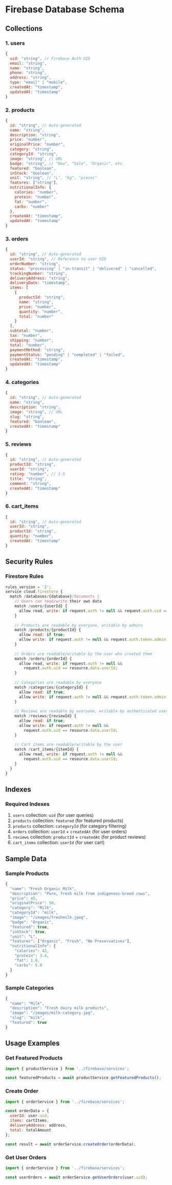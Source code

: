 # Firebase Database Schema

## Collections

### 1. users
```javascript
{
  uid: "string", // Firebase Auth UID
  email: "string",
  name: "string",
  phone: "string",
  address: "string",
  type: "email" | "mobile",
  createdAt: "timestamp",
  updatedAt: "timestamp"
}
```

### 2. products
```javascript
{
  id: "string", // Auto-generated
  name: "string",
  description: "string",
  price: "number",
  originalPrice: "number",
  category: "string",
  categoryId: "string",
  image: "string", // URL
  badge: "string", // "New", "Sale", "Organic", etc.
  featured: "boolean",
  inStock: "boolean",
  unit: "string", // "L", "kg", "pieces"
  features: ["string"],
  nutritionalInfo: {
    calories: "number",
    protein: "number",
    fat: "number",
    carbs: "number"
  },
  createdAt: "timestamp",
  updatedAt: "timestamp"
}
```

### 3. orders
```javascript
{
  id: "string", // Auto-generated
  userId: "string", // Reference to user UID
  orderNumber: "string",
  status: "processing" | "in-transit" | "delivered" | "cancelled",
  trackingNumber: "string",
  deliveryAddress: "string",
  deliveryDate: "timestamp",
  items: [
    {
      productId: "string",
      name: "string",
      price: "number",
      quantity: "number",
      total: "number"
    }
  ],
  subtotal: "number",
  tax: "number",
  shipping: "number",
  total: "number",
  paymentMethod: "string",
  paymentStatus: "pending" | "completed" | "failed",
  createdAt: "timestamp",
  updatedAt: "timestamp"
}
```

### 4. categories
```javascript
{
  id: "string", // Auto-generated
  name: "string",
  description: "string",
  image: "string", // URL
  slug: "string",
  featured: "boolean",
  createdAt: "timestamp"
}
```

### 5. reviews
```javascript
{
  id: "string", // Auto-generated
  productId: "string",
  userId: "string",
  rating: "number", // 1-5
  title: "string",
  comment: "string",
  createdAt: "timestamp"
}
```

### 6. cart_items
```javascript
{
  id: "string", // Auto-generated
  userId: "string",
  productId: "string",
  quantity: "number",
  createdAt: "timestamp"
}
```

## Security Rules

### Firestore Rules
```javascript
rules_version = '2';
service cloud.firestore {
  match /databases/{database}/documents {
    // Users can read/write their own data
    match /users/{userId} {
      allow read, write: if request.auth != null && request.auth.uid == userId;
    }
    
    // Products are readable by everyone, writable by admins
    match /products/{productId} {
      allow read: if true;
      allow write: if request.auth != null && request.auth.token.admin == true;
    }
    
    // Orders are readable/writable by the user who created them
    match /orders/{orderId} {
      allow read, write: if request.auth != null && 
        request.auth.uid == resource.data.userId;
    }
    
    // Categories are readable by everyone
    match /categories/{categoryId} {
      allow read: if true;
      allow write: if request.auth != null && request.auth.token.admin == true;
    }
    
    // Reviews are readable by everyone, writable by authenticated users
    match /reviews/{reviewId} {
      allow read: if true;
      allow write: if request.auth != null && 
        request.auth.uid == resource.data.userId;
    }
    
    // Cart items are readable/writable by the user
    match /cart_items/{itemId} {
      allow read, write: if request.auth != null && 
        request.auth.uid == resource.data.userId;
    }
  }
}
```

## Indexes

### Required Indexes
1. `users` collection: `uid` (for user queries)
2. `products` collection: `featured` (for featured products)
3. `products` collection: `categoryId` (for category filtering)
4. `orders` collection: `userId` + `createdAt` (for user orders)
5. `reviews` collection: `productId` + `createdAt` (for product reviews)
6. `cart_items` collection: `userId` (for user cart)

## Sample Data

### Sample Products
```javascript
{
  "name": "Fresh Organic Milk",
  "description": "Pure, fresh milk from indigenous-breed cows",
  "price": 45,
  "originalPrice": 50,
  "category": "Milk",
  "categoryId": "milk",
  "image": "/images/freshmilk.jpeg",
  "badge": "Organic",
  "featured": true,
  "inStock": true,
  "unit": "L",
  "features": ["Organic", "Fresh", "No Preservatives"],
  "nutritionalInfo": {
    "calories": 42,
    "protein": 3.4,
    "fat": 1.0,
    "carbs": 5.0
  }
}
```

### Sample Categories
```javascript
{
  "name": "Milk",
  "description": "Fresh dairy milk products",
  "image": "/images/milk-category.jpg",
  "slug": "milk",
  "featured": true
}
```

## Usage Examples

### Get Featured Products
```javascript
import { productService } from '../firebase/services';

const featuredProducts = await productService.getFeaturedProducts();
```

### Create Order
```javascript
import { orderService } from '../firebase/services';

const orderData = {
  userId: user.uid,
  items: cartItems,
  deliveryAddress: address,
  total: totalAmount
};

const result = await orderService.createOrder(orderData);
```

### Get User Orders
```javascript
import { orderService } from '../firebase/services';

const userOrders = await orderService.getUserOrders(user.uid);
``` 